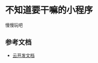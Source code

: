 # 不知道要干嘛的小程序
  慢慢玩吧

## 参考文档

- [云开发文档](https://developers.weixin.qq.com/miniprogram/dev/wxcloud/basis/getting-started.html)

